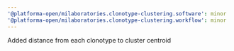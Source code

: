 ```yaml
---
'@platforma-open/milaboratories.clonotype-clustering.software': minor
'@platforma-open/milaboratories.clonotype-clustering.workflow': minor
---
```


Added distance from each clonotype to cluster centroid
